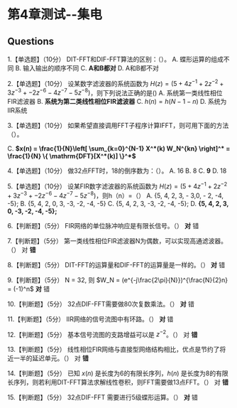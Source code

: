 # 第4章测试--集电

## Questions

1.【单选题】（10分）
DIT-FFT和DIF-FFT算法的区别：（）。
A. 蝶形运算的组成不同
B. 输入输出的顺序不同
C. **A和B都对**
D. A和B都不对

2.【单选题】（10分）
设某数字滤波器的系统函数为 $H(z) = (5+4z^{-1}+2z^{-2}+3z^{-3} + -2z^{-6}-4z^{-7}-5z^{-8})$，则下列说法正确的是()
A. 系统第一类线性相位FIR滤波器
B. **系统为第二类线性相位FIR滤波器**
C. $h(n) = h(N - 1 - n)$
D. 系统为IIR系统

3.【单选题】（10分）
如果希望直接调用FFT子程序计算IFFT，则可用下面的方法（）。

C. **$x(n) = \frac{1}{N}\left[ \sum_{k=0}^{N-1} X^*(k) W_N^{kn} \right]^* = \frac{1}{N} \{ \mathrm{DFT}[X^*(k)] \}^*$**

4.【单选题】（10分）
做32点FFT时，18的倒序数为：（）。
A. 16
B. 8
C. **9**
D. 18

5.【单选题】（10分）
设某FIR数字滤波器的系统函数为 $H(z) = (5+4z^{-1}+2z^{-2}+3z^{-3} + -2z^{-6}-4z^{-7}-5z^{-8})$，则h（n）=（）
А. {5, 4, 2, 3, - 3,0, - 2, -4, -5};
В. {5, 4, 2, 0, 3, -3, -2, -4, -5}
С. {5, 4, 2, 3, -3, -2, -4, -5};
D. **{5, 4, 2, 3, 0, -3, -2, -4, -5};**

6.【判断题】（5分）
FIR网络的单位脉冲响应是有限长信号。（）
**对**
错

7.【判断题】（5分）
第一类线性相位FIR滤波器N为偶数，可以实现高通滤波器。（）
对
**错**

8.【判断题】（5分）
DIT-FFT的运算量和DIF-FFT的运算量是一样的。（）
**对**
错

9.【判断题】（5分）
N = 32, 则 $W_N = (e^{-j\frac{2\pi}{N}})^{\frac{N}{2}n} = (-1)^n$
**对**
错

10.【判断题】（5分）
32点DIF-FFT需要做80次复数乘法。（）
**对**
错

11.【判断题】（5分）
IIR网络的信号流图中有环路。（）
**对**
错

12.【判断题】（5分）
基本信号流图的支路增益可以是 $z^{-2}$。（）
对
**错**

13.【判断题】（5分）
线性相位FIR网络与直接型网络结构相比，优点是节约了将近一半的延迟单元。（）
对
**错**

14.【判断题】（5分）
已知 $x(n)$ 是长度为6的有限长序列，$h(n)$ 是长度为8的有限长序列，则若利用DIT-FFT算法求解线性卷积，则FFT需要做13点FFT。（）
对
**错**

15.【判断题】（5分）
32点DIF-FFT 需要进行5级蝶形运算。（）
**对**
错
